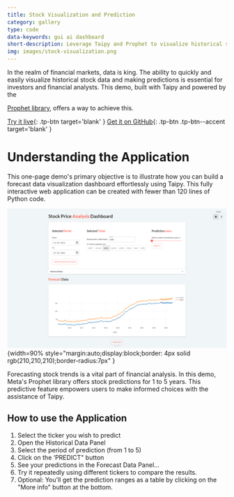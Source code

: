 ```yaml
---
title: Stock Visualization and Prediction
category: gallery
type: code
data-keywords: gui ai dashboard
short-description: Leverage Taipy and Prophet to visualize historical stock data and make predictions over 5 years.
img: images/stock-visualization.png
---
```

In the realm of financial markets, data is king. The ability to quickly and easily visualize
historical stock data and making predictions is essential  for investors and financial analysts.
This demo, built with Taipy and powered by the

[Prophet library](https://facebook.github.io/prophet/docs/quick_start.html),
offers a way to achieve this.

[Try it live](https://stock-visualization.taipy.cloud/){: .tp-btn target='blank' }
[Get it on GitHub](https://github.com/Avaiga/demo-stock-visualization){: .tp-btn .tp-btn--accent target='blank' }

# Understanding the Application
This one-page demo's primary objective is to illustrate how
you can build a forecast data visualization dashboard effortlessly using Taipy.
This fully interactive web application can be created with fewer than 120 lines of Python code.


![Stock Visualization](images/stock-visualization.png){width=90% style="margin:auto;display:block;border: 4px solid rgb(210,210,210);border-radius:7px" }

Forecasting stock trends is a vital part of financial analysis. In this demo,
Meta's Prophet library offers stock predictions for 1 to 5 years.
This predictive feature empowers users to make informed choices with the assistance of Taipy.


## How to use the Application

1. Select the ticker you wish to predict
2. Open the Historical Data Panel
3. Select the period of prediction (from 1 to 5)
4. Click on the ‘PREDICT" button
5. See your predictions in the Forecast Data Panel...
6. Try it repeatedly using different tickers to compare the results.
7. Optional: You'll get the prediction ranges as a table by clicking on the "More info" button at the bottom.
